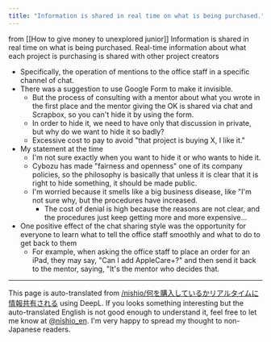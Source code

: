 ```yaml
---
title: "Information is shared in real time on what is being purchased."
---
```


from  [[How to give money to unexplored junior]]
Information is shared in real time on what is being purchased.
Real-time information about what each project is purchasing is shared with other project creators
- Specifically, the operation of mentions to the office staff in a specific channel of chat.
- There was a suggestion to use Google Form to make it invisible.
    - But the process of consulting with a mentor about what you wrote in the first place and the mentor giving the OK is shared via chat and Scrapbox, so you can't hide it by using the form.
    - In order to hide it, we need to have only that discussion in private, but why do we want to hide it so badly?
    - Excessive cost to pay to avoid "that project is buying X, I like it."
- My statement at the time
    - I'm not sure exactly when you want to hide it or who wants to hide it.
    - Cybozu has made "fairness and openness" one of its company policies, so the philosophy is basically that unless it is clear that it is right to hide something, it should be made public.
    - I'm worried because it smells like a big business disease, like "I'm not sure why, but the procedures have increased.
        - The cost of denial is high because the reasons are not clear, and the procedures just keep getting more and more expensive...
- One positive effect of the chat sharing style was the opportunity for everyone to learn what to tell the office staff smoothly and what to do to get back to them
    - For example, when asking the office staff to place an order for an iPad, they may say, "Can I add AppleCare+?" and then send it back to the mentor, saying, "It's the mentor who decides that.

---
This page is auto-translated from [/nishio/何を購入しているかリアルタイムに情報共有される](https://scrapbox.io/nishio/何を購入しているかリアルタイムに情報共有される) using DeepL. If you looks something interesting but the auto-translated English is not good enough to understand it, feel free to let me know at [@nishio_en](https://twitter.com/nishio_en). I'm very happy to spread my thought to non-Japanese readers.